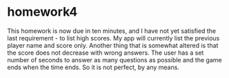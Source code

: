 # homework4

This homework is now due in ten minutes, and I have not yet satisfied the last requirement - to list high scores.  My app will currently list the previous player name and score only.  Another thing that is somewhat altered is that the score does not decrease with wrong answers. The user has a set number of seconds to answer as many questions as possible and the game ends when the time ends.   So it is not perfect, by any means.